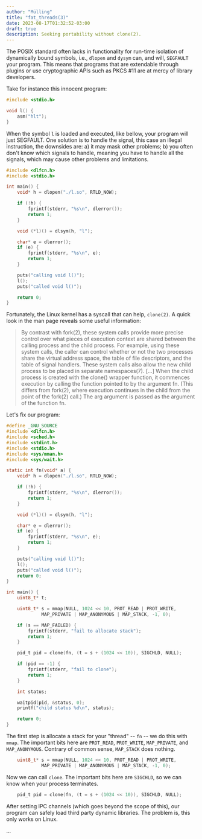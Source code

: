 ```yaml
---
author: "Mülling"
title: "fat_threads(3)"
date: 2023-08-17T01:32:52-03:00
draft: true
description: Seeking portability without clone(2).
---
```


The POSIX standard often lacks in functionality for run-time isolation of dynamically bound symbols, i.e., `dlopen` and `dysym` can, and will, `SEGFAULT` your program. This means that programs that are extendable through plugins or use cryptographic APIs such as PKCS #11 are at mercy of library developers.

Take for instance this innocent program:
```c
#include <stdio.h>

void l() {
    asm("hlt");
}
```

When the symbol `l` is loaded and executed, like bellow, your program will just SEGFAULT. One solution is to handle the signal, this case an illegal instruction, the downsides are: a) it may mask other problems; b) you often don't know which signals to handle, meaning you have to handle all the signals, which may cause other problems and limitations.

```c
#include <dlfcn.h>
#include <stdio.h>

int main() {
    void* h = dlopen("./l.so", RTLD_NOW);

    if (!h) {
        fprintf(stderr, "%s\n", dlerror());
        return 1;
    }

    void (*l)() = dlsym(h, "l");

    char* e = dlerror();
    if (e) {
        fprintf(stderr, "%s\n", e);
        return 1;
    }

    puts("calling void l()");
    l();
    puts("called void l()");

    return 0;
}
```

Fortunately, the Linux kernel has a syscall that can help, `clone(2)`. A quick look in the man page reveals some useful information:

> By  contrast with fork(2), these system calls provide more precise control over what pieces of execution context are shared between the calling process and the child process.  For  example, using these system calls, the caller  can control whether or not the two processes share the virtual address space, the table of file descriptors, and the table of signal handlers.  These system calls  also  allow  the  new child process to be placed in separate namespaces(7). [...] When the child process is created with the clone() wrapper function, it commences execution by calling the function pointed to by the argument fn.  (This differs from fork(2), where execution continues in the child from the point of the fork(2) call.)  The arg argument is passed as the argument of the function fn.


Let's fix our program:
```c
#define _GNU_SOURCE
#include <dlfcn.h>
#include <sched.h>
#include <stdint.h>
#include <stdio.h>
#include <sys/mman.h>
#include <sys/wait.h>

static int fn(void* a) {
    void* h = dlopen("./l.so", RTLD_NOW);

    if (!h) {
        fprintf(stderr, "%s\n", dlerror());
        return 1;
    }

    void (*l)() = dlsym(h, "l");

    char* e = dlerror();
    if (e) {
        fprintf(stderr, "%s\n", e);
        return 1;
    }

    puts("calling void l()");
    l();
    puts("called void l()");
    return 0;
}

int main() {
    uint8_t* t;

    uint8_t* s = mmap(NULL, 1024 << 10, PROT_READ | PROT_WRITE,
             MAP_PRIVATE | MAP_ANONYMOUS | MAP_STACK, -1, 0);

    if (s == MAP_FAILED) {
        fprintf(stderr, "fail to allocate stack");
        return 1;
    }

    pid_t pid = clone(fn, (t = s + (1024 << 10)), SIGCHLD, NULL);

    if (pid == -1) {
        fprintf(stderr, "fail to clone");
        return 1;
    }

    int status;

    waitpid(pid, &status, 0);
    printf("child status %d\n", status);

    return 0;
}
```

The first step is allocate a stack for your "thread" -- `fn` -- we do this with `mmap`. The important bits here are `PROT_READ`, `PROT_WRITE`, `MAP_PRIVATE`, and `MAP_ANONYMOUS`. Contrary of common sense, `MAP_STACK` does nothing.

```c
    uint8_t* s = mmap(NULL, 1024 << 10, PROT_READ | PROT_WRITE,
             MAP_PRIVATE | MAP_ANONYMOUS | MAP_STACK, -1, 0);
```

Now we can call `clone`. The important bits here are `SIGCHLD`, so we can know when your process terminates.

```c
    pid_t pid = clone(fn, (t = s + (1024 << 10)), SIGCHLD, NULL);
```

After setting IPC channels (which goes beyond the scope of this), our program
can safely load third party dynamic libraries. The problem is, this only works on Linux.

...
